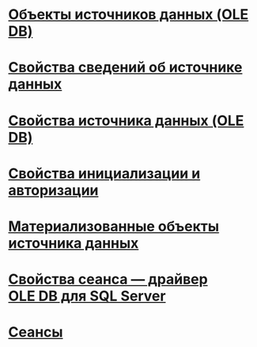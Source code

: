 # [Объекты источников данных (OLE DB)](data-source-objects-ole-db.md)
# [Свойства сведений об источнике данных](data-source-information-properties.md)
# [Свойства источника данных (OLE DB)](data-source-properties-ole-db.md)
# [Свойства инициализации и авторизации](initialization-and-authorization-properties.md)
# [Материализованные объекты источника данных](persisted-data-source-objects.md)
# [Свойства сеанса — драйвер OLE DB для SQL Server](session-properties-oledb-driver-for-sql-server.md)
# [Сеансы](sessions.md)
